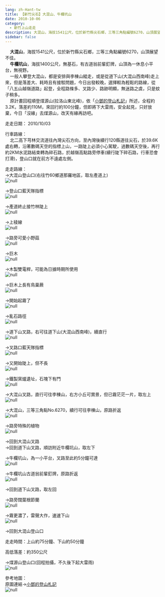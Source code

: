 ```yaml
---
lang: zh-Hant-tw
title: 【新竹尖石】大混山、牛欄坑山
date: 2010-10-06
category: 
  - 新竹上山走走
description: 大混山，海拔1541公尺，位於新竹縣尖石鄉，三等三角點編號6270，山頂展望不佳。 牛欄坑山，海拔1400公尺，無基石，有古道翁前輩釘牌，山頂為一休息小平台，無視野。 一般人攀登大混山，都是安排與李棟山縱走，或是從道下山(大混山西南峰)走上來，但是落差大、耗時且有接駁問題，今日出發較晚，選擇較為輕鬆的路線，從「八五山越嶺道路」起登，全程路條多、叉路少、路跡明顯，無迷路之虞，只是蚊子稍多。 原計畫回程順登煤源山(拉洛山東北峰)，依「[小鄧的登山札記](http://tw.myblog.yahoo.com/designteng-go/article?mid=7109&prev=7151&next=7092)」所述，全程約3.2K，落差約110M，來回行約100分鐘，但即將下大雷雨，安全起見，只好放棄，今日「沒緣」去煤源山，改天有緣再訪吧。
sidebar: false
---
```


    **大混山**，海拔1541公尺，位於新竹縣尖石鄉，三等三角點編號6270，山頂展望不佳。  
    **牛欄坑山**，海拔1400公尺，無基石，有古道翁前輩釘牌，山頂為一休息小平台，無視野。  
    一般人攀登大混山，都是安排與李棟山縱走，或是從道下山(大混山西南峰)走上來，但是落差大、耗時且有接駁問題，今日出發較晚，選擇較為輕鬆的路線，從「八五山越嶺道路」起登，全程路條多、叉路少、路跡明顯，無迷路之虞，只是蚊子稍多。  
    原計畫回程順登煤源山(拉洛山東北峰)，依「[小鄧的登山札記](http://tw.myblog.yahoo.com/designteng-go/article?mid=7109&prev=7151&next=7092)」所述，全程約3.2K，落差約110M，來回行約100分鐘，但即將下大雷雨，安全起見，只好放棄，今日「沒緣」去煤源山，改天有緣再訪吧。

走走日期： 2010/10/03

行車路線：  
    北二高下芎林交流道往內灣尖石方向，至內灣後續行120縣道往尖石，於39.6K處右轉，沿著數碼天空的指標上山，一路陡上必須小心駕駛，過數碼天空後，再行約2KM水泥路結束轉為碎石路，於越嶺高點路旁停車(續行陡下碎石路，行車恐會打滑)，登山口就在前方不遠處左側。

走走路線：  
→大混山登山口(右往竹60鄉道那羅地區，取左產道上)  
![null](image/166056303_l.jpg)

→登山口藍天隊指標  
![null](image/166056307_l.jpg)

→產道終止接竹林陡上  
![null](image/166056311_l.jpg)

→上稜線  
![null](image/166056327_l.jpg)

→路旁可愛小野菇  
![null](image/166056332_l.jpg)

→巨木  
![null](image/166056334_l.jpg)

→木製雙電桿，可能為日據時期所使用  
![null](image/166056339_l.jpg)

→巨木上長有鳥巢蕨  
![null](image/166056342_l.jpg)

→開始起霧了  
![null](image/166056346_l.jpg)

→亂石路徑  
![null](image/166056350_l.jpg)

→道下山叉路，右可往道下山(大混山西南峰)，續直行  
![null](image/166056356_l.jpg)

→叉路口藍天隊指標  
![null](image/166056364_l.jpg)

→又開始陡上，但不長  
![null](image/166056373_l.jpg)

→鐵製窯爐遺址，石塊下有門  
![null](image/166056382_l.jpg)

→大混山叉路，直行可往李棟山，右方小丘可賞景，但已霧茫茫一片，取左上  
![null](image/166056387_l.jpg)

→大混山，三等三角點No.6270，續行可往李棟山，原路折返  
![null](image/166056389_l.jpg)

→路旁特殊的植物  
![null](image/166056390_l.jpg)

→回到大混山叉路  
→回到道下山叉路，順訪附近牛欄坑山，取左下

→牛欄坑山，為一小平台，叉路至此約5分鐘可達  
![null](image/166056399_l.jpg)

→牛欄坑山古道翁前輩釘牌，原路折返  
![null](image/166056395_l.jpg)

→回到道下山叉路，取左回

→路旁闊葉根節蘭  
![null](image/166056403_l.jpg)

→霧更濃了，雷聲大作，速速下山  
![null](image/166056405_l.jpg)

→回到大混山登山口

走走時間：上山約75分鐘、下山約50分鐘

高低落差：約350公尺

→煤源山登山口(回程拍攝，不久後下起大雷雨)  
![null](image/166056409_l.jpg)

參考地圖：  
原圖連結→[小鄧的登山札記](http://tw.myblog.yahoo.com/designteng-go/article?mid=7151&prev=-1&next=7109)  
![null](image/166056501_l.jpg)